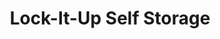 ---
title: "Lock-It-Up Self Storage"
url: /oregon/lock-it-up-self-storage-dustin-road-6/
shop: storage rental
---